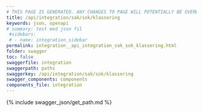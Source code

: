 ```yaml
---
# THIS PAGE IS GENERATED. ANY CHANGES TO PAGE WILL POTENTIALLY BE OVERWRITTEN.
title: /api/integration/sak/sok/klassering
keywords: json, openapi
# summary: test med json fil
 #sidebars: 
 # - name: integration_sidebar
permalink: integration__api_integration_sak_sok_klassering.html
folder: swagger
toc: false
swaggerfile: integration
swaggerpath: paths
swaggerkey: /api/integration/sak/sok/klassering
swagger_components: components
components_file: integration
---
```

{% include swagger_json/get_path.md %}
